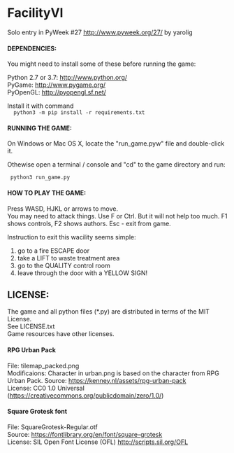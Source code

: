 FacilityVI
==========

Solo entry in PyWeek #27  <http://www.pyweek.org/27/> by yarolig

#### DEPENDENCIES:

You might need to install some of these before running the game:

  Python 2.7 or 3.7:     http://www.python.org/  
  PyGame:                http://www.pygame.org/  
  PyOpenGL:              http://pyopengl.sf.net/  

Install it with command  
`   python3 -m pip install -r requirements.txt
`

#### RUNNING THE GAME:

On Windows or Mac OS X, locate the "run_game.pyw" file and double-click it.

Othewise open a terminal / console and "cd" to the game directory and run:

`  python3 run_game.py
`

#### HOW TO PLAY THE GAME:  
Press WASD, HJKL or arrows to move.  
You may need to attack things. Use F or Ctrl. But it will not help too much.
F1 shows controls, F2 shows authors. 
Esc - exit from game.

Instruction to exit this wacility seems simple:
  1) go to a fire ESCAPE door
  2) take a LIFT to waste treatment area
  3) go to the QUALITY control room
  4) leave through the door with a YELLOW SIGN!


## LICENSE:  
The game and all python files (*.py) are distributed in terms of the MIT License.  
See LICENSE.txt  
Game resources have other licenses.  

#### RPG Urban Pack
File: tilemap_packed.png  
Modificaions: Character in urban.png is based on the character from RPG Urban Pack.
Source: https://kenney.nl/assets/rpg-urban-pack  
License: CC0 1.0 Universal (https://creativecommons.org/publicdomain/zero/1.0/)  

#### Square Grotesk font
File: SquareGrotesk-Regular.otf  
Source: https://fontlibrary.org/en/font/square-grotesk  
License: SIL Open Font License (OFL)  http://scripts.sil.org/OFL  


